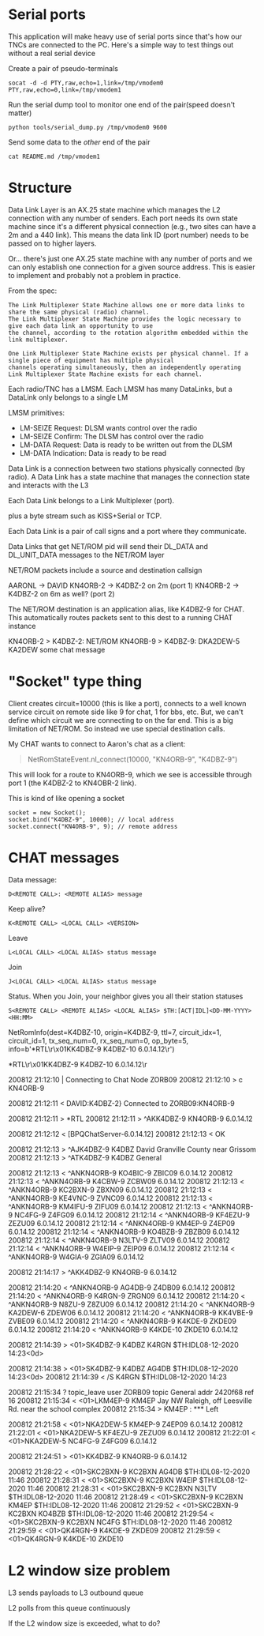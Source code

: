 # Serial ports

This application will make heavy use of serial ports since that's how our TNCs
are connected to the PC. Here's a simple way to test things out without a real
serial device

Create a pair of pseudo-terminals

```
socat -d -d PTY,raw,echo=1,link=/tmp/vmodem0 PTY,raw,echo=0,link=/tmp/vmodem1
```

Run the serial dump tool to monitor one end of the pair(speed doesn't matter)

```
python tools/serial_dump.py /tmp/vmodem0 9600
```

Send some data to the _other_ end of the pair

```
cat README.md /tmp/vmodem1
```

# Structure

Data Link Layer is an AX.25 state machine which manages the L2 connection with any number of senders. Each 
port needs its own state machine since it's a different physical connection (e.g., two sites can have a 2m and a 
440 link). This means the data link ID (port number) needs to be passed on to higher layers.


Or... there's just one AX.25 state machine with any number of ports and we can only establish one connection
for a given source address. This is easier to implement and probably not a problem in practice.

From the spec:

```
The Link Multiplexer State Machine allows one or more data links to share the same physical (radio) channel. 
The Link Multiplexer State Machine provides the logic necessary to give each data link an opportunity to use 
the channel, according to the rotation algorithm embedded within the link multiplexer.

One Link Multiplexer State Machine exists per physical channel. If a single piece of equipment has multiple physical 
channels operating simultaneously, then an independently operating Link Multiplexer State Machine exists for each channel.
```

Each radio/TNC has a LMSM. Each LMSM has many DataLinks, but a DataLink only belongs to a
single LM

LMSM primitives:
* LM-SEIZE Request: DLSM wants control over the radio
* LM-SEIZE Confirm: The DLSM has control over the radio                                                                                                                                                        
* LM-DATA Request: Data is ready to be written out from the DLSM
* LM-DATA Indication: Data is ready to be read


Data Link is a connection between two stations physically connected (by radio). A Data Link has a state machine
that manages the connection state and interacts with the L3

Each Data Link belongs to a Link Multiplexer (port). 



plus a byte stream such as KISS+Serial or TCP.

Each Data Link is a pair of call signs and a port where they communicate. 


Data Links that get NET/ROM pid will send their DL_DATA and DL_UNIT_DATA messages to the NET/ROM layer

NET/ROM packets include a source and destination callsign



AARONL -> DAVID
KN4ORB-2 -> K4DBZ-2 on 2m (port 1)
KN4ORB-2 -> K4DBZ-2 on 6m as well? (port 2)




The NET/ROM destination is an application alias, like K4DBZ-9 for CHAT. This automatically routes packets sent to this 
dest to a running CHAT instance

KN4ORB-2 > K4DBZ-2: NET/ROM KN4ORB-9 > K4DBZ-9: DKA2DEW-5 KA2DEW some chat message



# "Socket" type thing

Client creates circuit=10000 (this is like a port), connects to a well known service circuit on remote side
like 9 for chat, 1 for bbs, etc. But, we can't define which circuit we are connecting to on the far end. This
is a big limitation of NET/ROM. So instead we use special destination calls.

My CHAT wants to connect to Aaron's chat as a client:

> NetRomStateEvent.nl_connect(10000, "KN4ORB-9", "K4DBZ-9")

This will look for a route to KN4ORB-9, which we see is accessible through port 1 (the K4DBZ-2 to KN4OBR-2 link).

This is kind of like opening a socket

```
socket = new Socket();
socket.bind("K4DBZ-9", 10000); // local address
socket.connect("KN4ORB-9", 9); // remote address
```


# CHAT messages
    
Data message: 

    D<REMOTE CALL>: <REMOTE ALIAS> message
    
Keep alive?

    K<REMOTE CALL> <LOCAL CALL> <VERSION>
    
Leave

    L<LOCAL CALL> <LOCAL ALIAS> status message
    
Join

    J<LOCAL CALL> <LOCAL ALIAS> status message
    
Status. When you Join, your neighbor gives you all their station statuses

    S<REMOTE CALL> <REMOTE ALIAS> <LOCAL ALIAS> $TH:[ACT|IDL]<DD-MM-YYYY> <HH:MM>
    

NetRomInfo(dest=K4DBZ-10, origin=K4DBZ-9, ttl=7, circuit_idx=1, circuit_id=1, tx_seq_num=0, rx_seq_num=0, 
          op_byte=5, info=b'*RTL\r\x01KK4DBZ-9 K4DBZ-10 6.0.14.12\r')


*RTL\r\x01KK4DBZ-9 K4DBZ-10 6.0.14.12\r

200812 21:12:10 |          Connecting to Chat Node ZORB09
200812 21:12:10 >          c KN4ORB-9

200812 21:12:11 <          DAVID:K4DBZ-2} Connected to ZORB09:KN4ORB-9

200812 21:12:11 >          *RTL
200812 21:12:11 >          ^AKK4DBZ-9 KN4ORB-9 6.0.14.12

200812 21:12:12 <          [BPQChatServer-6.0.14.12]
200812 21:12:13 <          OK

200812 21:12:13 >          ^AJK4DBZ-9 K4DBZ David Granville County near Grissom
200812 21:12:13 >          ^ATK4DBZ-9 K4DBZ General

200812 21:12:13 <          ^ANKN4ORB-9 KO4BIC-9 ZBIC09 6.0.14.12
200812 21:12:13 <          ^ANKN4ORB-9 K4CBW-9 ZCBW09 6.0.14.12
200812 21:12:13 <          ^ANKN4ORB-9 KC2BXN-9 ZBXN09 6.0.14.12
200812 21:12:13 <          ^ANKN4ORB-9 KE4VNC-9 ZVNC09 6.0.14.12
200812 21:12:13 <          ^ANKN4ORB-9 KM4IFU-9 ZIFU09 6.0.14.12
200812 21:12:13 <          ^ANKN4ORB-9 NC4FG-9 Z4FG09 6.0.14.12
200812 21:12:14 <          ^ANKN4ORB-9 KF4EZU-9 ZEZU09 6.0.14.12
200812 21:12:14 <          ^ANKN4ORB-9 KM4EP-9 Z4EP09 6.0.14.12
200812 21:12:14 <          ^ANKN4ORB-9 KO4BZB-9 ZBZB09 6.0.14.12
200812 21:12:14 <          ^ANKN4ORB-9 N3LTV-9 ZLTV09 6.0.14.12
200812 21:12:14 <          ^ANKN4ORB-9 W4EIP-9 ZEIP09 6.0.14.12
200812 21:12:14 <          ^ANKN4ORB-9 W4GIA-9 ZGIA09 6.0.14.12

200812 21:14:17 >          ^AKK4DBZ-9 KN4ORB-9 6.0.14.12

200812 21:14:20 <          ^ANKN4ORB-9 AG4DB-9 Z4DB09 6.0.14.12
200812 21:14:20 <          ^ANKN4ORB-9 K4RGN-9 ZRGN09 6.0.14.12
200812 21:14:20 <          ^ANKN4ORB-9 N8ZU-9 Z8ZU09 6.0.14.12
200812 21:14:20 <          ^ANKN4ORB-9 KA2DEW-6 ZDEW06 6.0.14.12
200812 21:14:20 <          ^ANKN4ORB-9 KK4VBE-9 ZVBE09 6.0.14.12
200812 21:14:20 <          ^ANKN4ORB-9 K4KDE-9 ZKDE09 6.0.14.12
200812 21:14:20 <          ^ANKN4ORB-9 K4KDE-10 ZKDE10 6.0.14.12


200812 21:14:39 >          <01>SK4DBZ-9 K4DBZ K4RGN $TH:IDL08-12-2020 14:23<0d>

200812 21:14:38 >          <01>SK4DBZ-9 K4DBZ AG4DB $TH:IDL08-12-2020 14:23<0d>
200812 21:14:39 <          /S K4RGN $TH:IDL08-12-2020 14:23

200812 21:15:34 ?          topic_leave user ZORB09 topic General addr 2420f68 ref 16
200812 21:15:34 <          <01>LKM4EP-9 KM4EP Jay NW Raleigh, off Leesville Rd. near the school complex
200812 21:15:34 >          KM4EP  : *** Left

200812 21:21:58 <          <01>NKA2DEW-5 KM4EP-9 Z4EP09 6.0.14.12
200812 21:22:01 <          <01>NKA2DEW-5 KF4EZU-9 ZEZU09 6.0.14.12
200812 21:22:01 <          <01>NKA2DEW-5 NC4FG-9 Z4FG09 6.0.14.12


200812 21:24:51 >          <01>KK4DBZ-9 KN4ORB-9 6.0.14.12


200812 21:28:22 <          <01>SKC2BXN-9 KC2BXN AG4DB $TH:IDL08-12-2020 11:46
200812 21:28:31 <          <01>SKC2BXN-9 KC2BXN W4EIP $TH:IDL08-12-2020 11:46
200812 21:28:31 <          <01>SKC2BXN-9 KC2BXN N3LTV $TH:IDL08-12-2020 11:46
200812 21:28:49 <          <01>SKC2BXN-9 KC2BXN KM4EP $TH:IDL08-12-2020 11:46
200812 21:29:52 <          <01>SKC2BXN-9 KC2BXN KO4BZB $TH:IDL08-12-2020 11:46
200812 21:29:54 <          <01>SKC2BXN-9 KC2BXN NC4FG $TH:IDL08-12-2020 11:46
200812 21:29:59 <          <01>QK4RGN-9 K4KDE-9 ZKDE09
200812 21:29:59 <          <01>QK4RGN-9 K4KDE-10 ZKDE10





# L2 window size problem

L3 sends payloads to L3 outbound queue

L2 polls from this queue continuously

If the L2 window size is exceeded, what to do?